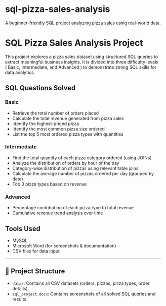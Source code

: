# sql-pizza-sales-analysis
A beginner-friendly SQL project analyzing pizza sales using real-world data.
# SQL Pizza Sales Analysis Project

This project explores a pizza sales dataset using structured SQL queries to extract meaningful business insights. It is divided into three difficulty levels ( Basic, Intermediate, and Advanced ) to demonstrate strong SQL skills for data analytics.



##  SQL Questions Solved

###  Basic
- Retrieve the total number of orders placed
- Calculate the total revenue generated from pizza sales
- Identify the highest-priced pizza
- Identify the most common pizza size ordered
- List the top 5 most ordered pizza types with quantities

###  Intermediate
- Find the total quantity of each pizza category ordered (using JOINs)
- Analyze the distribution of orders by hour of the day
- Category-wise distribution of pizzas using relevant table joins
- Calculate the average number of pizzas ordered per day (grouped by date)
- Top 3 pizza types based on revenue

###  Advanced
- Percentage contribution of each pizza type to total revenue
- Cumulative revenue trend analysis over time



##  Tools Used
- MySQL
- Microsoft Word (for screenshots & documentation)
- CSV files for data input

---

## 📁 Project Structure
- `data/`: Contains all CSV datasets (orders, pizzas, pizza types, order details)
- `sql_project.docx`: Contains screenshots of all solved SQL queries and results

